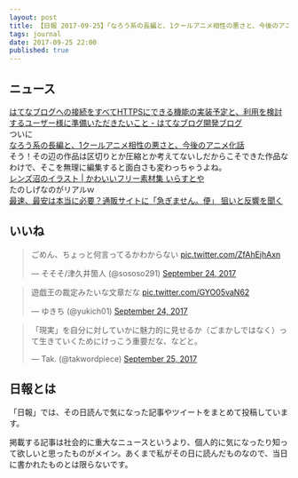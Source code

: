 ```yaml
---
layout: post
title: 【日報 2017-09-25】「なろう系の長編と、1クールアニメ相性の悪さと、今後のアニメ化話」他
tags: journal
date: 2017-09-25 22:00
published: true
---
```



## ニュース

<div class="news"><a href="http://staff.hatenablog.com/entry/2017/09/25/143000" target="_blank">はてなブログへの接続をすべてHTTPSにできる機能の実装予定と、利用を検討するユーザー様に準備いただきたいこと - はてなブログ開発ブログ</a>
<div class="newscomme">ついに</div>
</div>

<div class="news"><a href="https://anond.hatelabo.jp/20170924223519" target="_blank">なろう系の長編と、1クールアニメ相性の悪さと、今後のアニメ化話</a>
<div class="newscomme">そう！その辺の作品は区切りとか圧縮とか考えてないしだからこそできた作品なわけで、そこを無理に編集すると面白さも変わっちゃうよね。
</div>
</div>

<div class="news"><a href="http://www.irasutoya.com/2017/09/blog-post_129.html" target="_blank">レンズ沼のイラスト | かわいいフリー素材集 いらすとや</a>
<div class="newscomme">たのしげなのがリアルｗ</div>
</div>

<div class="news"><a href="https://www.buzzfeed.com/jp/harunayamazaki/locondo-isogimasen" target="_blank">最速、最安は本当に必要？通販サイトに「急ぎません。便」 狙いと反響を聞く</a>
<div class="newscomme"></div>
</div>


## いいね

 
<blockquote class="twitter-tweet"><p lang="ja" dir="ltr">ごめん、ちょっと何言ってるかわからない <a href="https://t.co/ZfAhEjhAxn">pic.twitter.com/ZfAhEjhAxn</a></p>&mdash; そそそ/津久井箇人 (@sososo291) <a href="https://twitter.com/sososo291/status/911767484260159488">September 24, 2017</a></blockquote>
<script async src="//platform.twitter.com/widgets.js" charset="utf-8"></script>


<blockquote class="twitter-tweet"><p lang="ja" dir="ltr">遊戯王の裁定みたいな文章だな <a href="https://t.co/GYO05vaN62">pic.twitter.com/GYO05vaN62</a></p>&mdash; ゆきち (@yukich01) <a href="https://twitter.com/yukich01/status/911929690222239744">September 24, 2017</a></blockquote>
<script async src="//platform.twitter.com/widgets.js" charset="utf-8"></script>


<blockquote class="twitter-tweet"><p lang="ja" dir="ltr">「現実」を自分に対していかに魅力的に見せるか（ごまかしではなく）って生きていくためにけっこう重要だな、などと。</p>&mdash; Tak. (@takwordpiece) <a href="https://twitter.com/takwordpiece/status/912149565624672256">September 25, 2017</a></blockquote>
<script async src="//platform.twitter.com/widgets.js" charset="utf-8"></script>


## 日報とは

「日報」では、その日読んで気になった記事やツイートをまとめて投稿しています。

掲載する記事は社会的に重大なニュースというより、個人的に気になったり知って欲しいと思ったものがメイン。あくまで私がその日に読んだものなので、当日に書かれたものとは限らないです。